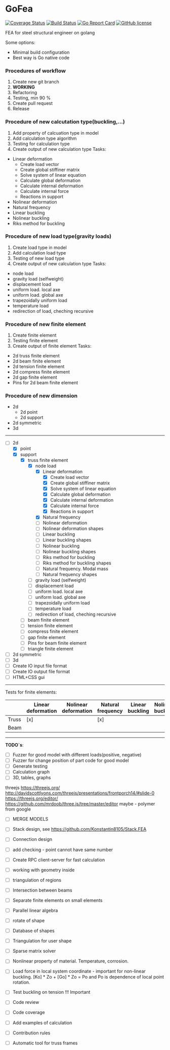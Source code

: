 # GoFea

[![Coverage Status](https://coveralls.io/repos/github/Konstantin8105/GoFea/badge.svg?branch=master)](https://coveralls.io/github/Konstantin8105/GoFea?branch=master)
[![Build Status](https://travis-ci.org/Konstantin8105/GoFea.svg?branch=master)](https://travis-ci.org/Konstantin8105/GoFea)
[![Go Report Card](https://goreportcard.com/badge/github.com/Konstantin8105/GoFea)](https://goreportcard.com/report/github.com/Konstantin8105/GoFea)
[![GitHub license](https://img.shields.io/badge/license-MIT-blue.svg)](https://github.com/Konstantin8105/GoFea/blob/master/LICENSE)

FEA for steel structural engineer on golang

Some options:
* Minimal build configuration
* Best way is Go native code

### Procedures of workflow
1. Create new git branch
2. **WORKING**
3. Refactoring
4. Testing, min 90 %
5. Create pull request
6. Release

### Procedure of new calcutation type(buckling,...)
1. Add property of calcuation type in model
2. Add calculation type algorithm
3. Testing for calculation type
4. Create output of new calculation type
Tasks:
- Linear deformation
	- Create load vector
	- Create global stiffiner matrix
	- Solve system of linear equation
	- Calculate global deformation
	- Calculate internal deformation
	- Calculate internal force
	- Reactions in support
- Nolinear deformation
- Natural frequency
- Linear buckling
- Nolinear buckling
- Riks method for buckling

### Procedure of new load type(gravity loads)
1. Create load type in model
2. Add calculation load type
3. Testing of new load type
4. Create output of new calculation type
Tasks:
- node load
- gravity load (selfweight)
- displacement load
- uniform load. local axe
- uniform load. global axe
- trapezoidally uniform load
- temperature load
- redirection of load, cheching recursive

### Procedure of new finite element
1. Create finite element
2. Testing finite element
3. Create output of finite element
Tasks:
- 2d truss finite element
- 2d beam finite element
- 2d tension finite element
- 2d compress finite element
- 2d gap finite element
- Pins for 2d beam finite element

### Procedure of new dimension
- 2d
	- 2d point
	- 2d support
- 2d symmetric
- 3d

---------------------

- [ ] 2d
	- [x] point
	- [x] support
		- [x] truss finite element
			- [x] node load
				- [x] Linear deformation
					- [x] Create load vector
					- [x] Create global stiffiner matrix
					- [x] Solve system of linear equation
					- [x] Calculate global deformation
					- [x] Calculate internal deformation
					- [x] Calculate internal force
					- [x] Reactions in support
				- [x] Natural frequency
				- [ ] Nolinear deformation
				- [ ] Nolinear deformation shapes
				- [ ] Linear buckling
				- [ ] Linear buckling shapes
				- [ ] Nolinear buckling
				- [ ] Nolinear buckling shapes
				- [ ] Riks method for buckling
				- [ ] Riks method for buckling shapes
				- [ ] Natural frequency. Modal mass
				- [ ] Natural frequency shapes
			- [ ] gravity load (selfweight)
			- [ ] displacement load
			- [ ] uniform load. local axe
			- [ ] uniform load. global axe
			- [ ] trapezoidally uniform load
			- [ ] temperature load
			- [ ] redirection of load, cheching recursive
		- [ ] beam finite element
		- [ ] tension finite element
		- [ ] compress finite element
		- [ ] gap finite element
		- [ ] Pins for beam finite element
		- [ ] triangle finite element
- [ ] 2d symmetric
- [ ] 3d
- [ ] Create IO input  file format
- [ ] Create IO output file format
- [ ] HTML+CSS gui

---------------------

Tests for finite elements:

|       | Linear deformation | Nolinear deformation | Natural frequency |Linear buckling | Nolinear buckling |
| ----- | ------------------ |--------------------- | ----------------- | ---------------| ----------------- |
| Truss | [x]                |                      | [x]               |                |                   |
| Beam  |                    |                      |                   |                |                   |

---------------------

**TODO`s**:

- [ ] Fuzzer for good model with different loads(positive, negative)
- [ ] Fuzzer for change position of part code for good model
- [ ] Generate testing
- [ ] Calculation graph
- [ ] 3D, tables, graphs

threejs
https://threejs.org/
http://davidscottlyons.com/threejs/presentations/frontporch14/#slide-0
https://threejs.org/editor/
https://github.com/mrdoob/three.js/tree/master/editor
maybe - polymer from google

- [ ] MERGE MODELS

- [ ] Stack design, see https://github.com/Konstantin8105/Stack.FEA
- [ ] Connection design

- [ ] add checking - point cannot have same number
- [ ] Create RPC client-server for fast calculation
- [ ] working with geometry inside
- [ ] triangulation of regions
- [ ] Intersection between beams
- [ ] Separate finite elements on small elements
- [ ] Parallel linear algebra
- [ ] rotate of shape
- [ ] Database of shapes
- [ ] Triangulation for user shape
- [ ] Sparse matrix solver
- [ ] Nonlinear property of material. Temperature, corrosion.
- [ ] Load force in local system coordinate - important for non-linear buckling. [Ko] * Zo + [Go] * Zo = Po and Po is dependence of local point rotation.
- [ ] Test buckling on tension !!! Important
- [ ] Code review
- [ ] Code coverage
- [ ] Add examples of calculation
- [ ] Contribution rules
- [ ] Automatic tool for truss frames
